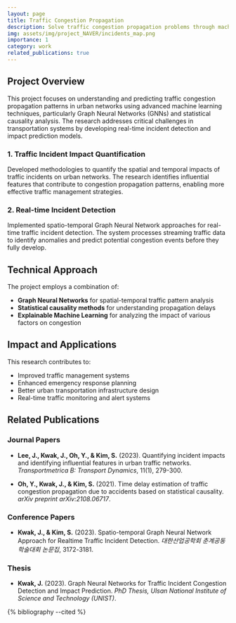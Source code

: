 ```yaml
---
layout: page
title: Traffic Congestion Propagation
description: Solve traffic congestion propagation problems through machine learning modeling. 
img: assets/img/project_NAVER/incidents_map.png
importance: 1
category: work
related_publications: true
---
```


## Project Overview

This project focuses on understanding and predicting traffic congestion propagation patterns in urban networks using advanced machine learning techniques, particularly Graph Neural Networks (GNNs) and statistical causality analysis. The research addresses critical challenges in transportation systems by developing real-time incident detection and impact prediction models.


### 1. Traffic Incident Impact Quantification
Developed methodologies to quantify the spatial and temporal impacts of traffic incidents on urban networks. The research identifies influential features that contribute to congestion propagation patterns, enabling more effective traffic management strategies.

### 2. Real-time Incident Detection
Implemented spatio-temporal Graph Neural Network approaches for real-time traffic incident detection. The system processes streaming traffic data to identify anomalies and predict potential congestion events before they fully develop.



## Technical Approach

The project employs a combination of:
- **Graph Neural Networks** for spatial-temporal traffic pattern analysis
- **Statistical causality methods** for understanding propagation delays
- **Explainable Machine Learning** for analyzing the impact of various factors on congestion 

## Impact and Applications

This research contributes to:
- Improved traffic management systems
- Enhanced emergency response planning
- Better urban transportation infrastructure design
- Real-time traffic monitoring and alert systems


## Related Publications

### Journal Papers
- **Lee, J., Kwak, J., Oh, Y., & Kim, S.** (2023). Quantifying incident impacts and identifying influential features in urban traffic networks. *Transportmetrica B: Transport Dynamics*, 11(1), 279-300.

- **Oh, Y., Kwak, J., & Kim, S.** (2021). Time delay estimation of traffic congestion propagation due to accidents based on statistical causality. *arXiv preprint arXiv:2108.06717*.

### Conference Papers
- **Kwak, J., & Kim, S.** (2023). Spatio-temporal Graph Neural Network Approach for Realtime Traffic Incident Detection. *대한산업공학회 춘계공동학술대회 논문집*, 3172-3181.

### Thesis
- **Kwak, J.** (2023). Graph Neural Networks for Traffic Incident Congestion Detection and Impact Prediction. *PhD Thesis, Ulsan National Institute of Science and Technology (UNIST)*.

{% bibliography --cited %}
